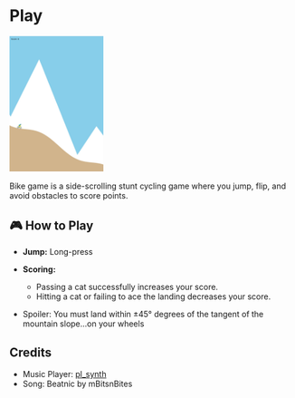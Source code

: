 <h1><a href="//bacionejs.github.io/bike/index.html" style="text-decoration: none; color: inherit;">Play</a></h1>

<a href="//bacionejs.github.io/bike/index.html" target="_blank">
    <img src="README.jpg" width="33%" />
</a>




Bike game is a side-scrolling stunt cycling game where you jump, flip, and avoid obstacles to score points.

## 🎮 How to Play

- **Jump:** Long-press
- **Scoring:**  
  - Passing a cat successfully increases your score.  
  - Hitting a cat or failing to ace the landing decreases your score.

- Spoiler: You must land within ±45° degrees of the tangent of the mountain slope...on your wheels

## Credits
- Music Player: [pl_synth](https://github.com/phoboslab/pl_synth)
- Song: Beatnic by mBitsnBites
